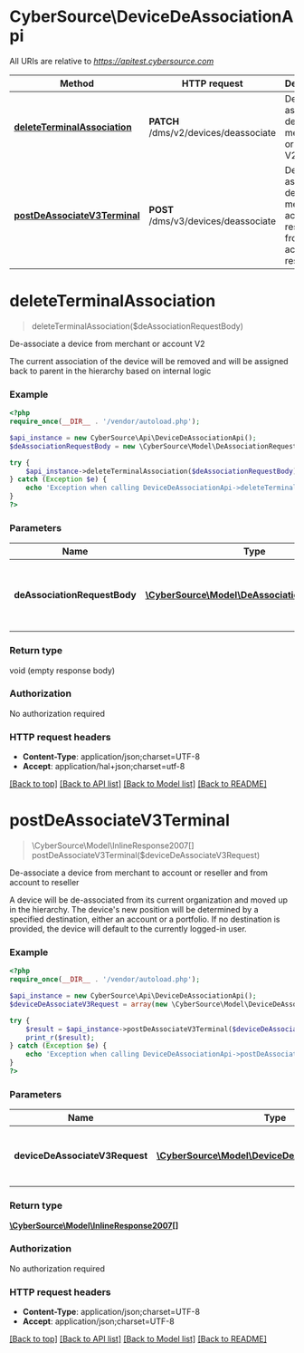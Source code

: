 # CyberSource\DeviceDeAssociationApi

All URIs are relative to *https://apitest.cybersource.com*

Method | HTTP request | Description
------------- | ------------- | -------------
[**deleteTerminalAssociation**](DeviceDeAssociationApi.md#deleteTerminalAssociation) | **PATCH** /dms/v2/devices/deassociate | De-associate a device from merchant or account V2
[**postDeAssociateV3Terminal**](DeviceDeAssociationApi.md#postDeAssociateV3Terminal) | **POST** /dms/v3/devices/deassociate | De-associate a device from merchant to account or reseller and from account to reseller


# **deleteTerminalAssociation**
> deleteTerminalAssociation($deAssociationRequestBody)

De-associate a device from merchant or account V2

The current association of the device will be removed and will be assigned back to parent in the hierarchy based on internal logic

### Example
```php
<?php
require_once(__DIR__ . '/vendor/autoload.php');

$api_instance = new CyberSource\Api\DeviceDeAssociationApi();
$deAssociationRequestBody = new \CyberSource\Model\DeAssociationRequestBody(); // \CyberSource\Model\DeAssociationRequestBody | de association of the deviceId in the request body.

try {
    $api_instance->deleteTerminalAssociation($deAssociationRequestBody);
} catch (Exception $e) {
    echo 'Exception when calling DeviceDeAssociationApi->deleteTerminalAssociation: ', $e->getMessage(), PHP_EOL;
}
?>
```

### Parameters

Name | Type | Description  | Notes
------------- | ------------- | ------------- | -------------
 **deAssociationRequestBody** | [**\CyberSource\Model\DeAssociationRequestBody**](../Model/DeAssociationRequestBody.md)| de association of the deviceId in the request body. |

### Return type

void (empty response body)

### Authorization

No authorization required

### HTTP request headers

 - **Content-Type**: application/json;charset=UTF-8
 - **Accept**: application/hal+json;charset=utf-8

[[Back to top]](#) [[Back to API list]](../../README.md#documentation-for-api-endpoints) [[Back to Model list]](../../README.md#documentation-for-models) [[Back to README]](../../README.md)

# **postDeAssociateV3Terminal**
> \CyberSource\Model\InlineResponse2007[] postDeAssociateV3Terminal($deviceDeAssociateV3Request)

De-associate a device from merchant to account or reseller and from account to reseller

A device will be de-associated from its current organization and moved up in the hierarchy. The device's new position will be determined by a specified destination, either an account or a portfolio. If no destination is provided, the device will default to the currently logged-in user.

### Example
```php
<?php
require_once(__DIR__ . '/vendor/autoload.php');

$api_instance = new CyberSource\Api\DeviceDeAssociationApi();
$deviceDeAssociateV3Request = array(new \CyberSource\Model\DeviceDeAssociateV3Request()); // \CyberSource\Model\DeviceDeAssociateV3Request[] | deviceId that has to be de-associated to the destination organizationId.

try {
    $result = $api_instance->postDeAssociateV3Terminal($deviceDeAssociateV3Request);
    print_r($result);
} catch (Exception $e) {
    echo 'Exception when calling DeviceDeAssociationApi->postDeAssociateV3Terminal: ', $e->getMessage(), PHP_EOL;
}
?>
```

### Parameters

Name | Type | Description  | Notes
------------- | ------------- | ------------- | -------------
 **deviceDeAssociateV3Request** | [**\CyberSource\Model\DeviceDeAssociateV3Request[]**](../Model/DeviceDeAssociateV3Request.md)| deviceId that has to be de-associated to the destination organizationId. |

### Return type

[**\CyberSource\Model\InlineResponse2007[]**](../Model/InlineResponse2007.md)

### Authorization

No authorization required

### HTTP request headers

 - **Content-Type**: application/json;charset=UTF-8
 - **Accept**: application/json;charset=UTF-8

[[Back to top]](#) [[Back to API list]](../../README.md#documentation-for-api-endpoints) [[Back to Model list]](../../README.md#documentation-for-models) [[Back to README]](../../README.md)

